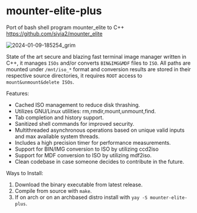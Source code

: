 # mounter-elite-plus
Port of bash shell program mounter_elite to C++ 
https://github.com/siyia2/mounter_elite

![2024-01-09-185254_grim](https://github.com/siyia2/mounter-elite-plus/assets/46220960/43d6bf11-12a4-46a1-bb1b-7c215e40b28a)

State of the art secure and blazing fast terminal image manager written in C++, it manages `ISOs` and/or converts `BIN&IMG&MDF` files to `ISO`. All paths are mounted under `/mnt/iso_*` format and conversion results are stored in their respective source directories, it requires `ROOT` access to `mount&unmount&delete ISOs`. 

Features:
* Cached ISO management to reduce disk thrashing.
* Utilizes GNU/Linux utilities: rm,rmdir,mount,unmount,find.
* Tab completion and history support.
* Sanitized shell commands for improved security.
* Multithreaded asynchronous operations based on unique valid inputs and max available system threads.
* Includes a high precision timer for performance measurements.
* Support for BIN/IMG conversion to ISO by utilizing ccd2iso
* Support for MDF conversion to ISO by utilizing mdf2iso.
* Clean codebase in case someone decides to contribute in the future.

Ways to Install:
1) Download the binary executable from latest release.
2) Compile from source with `make`.
3) If on arch or on an archbased distro install with `yay -S mounter-elite-plus`.
